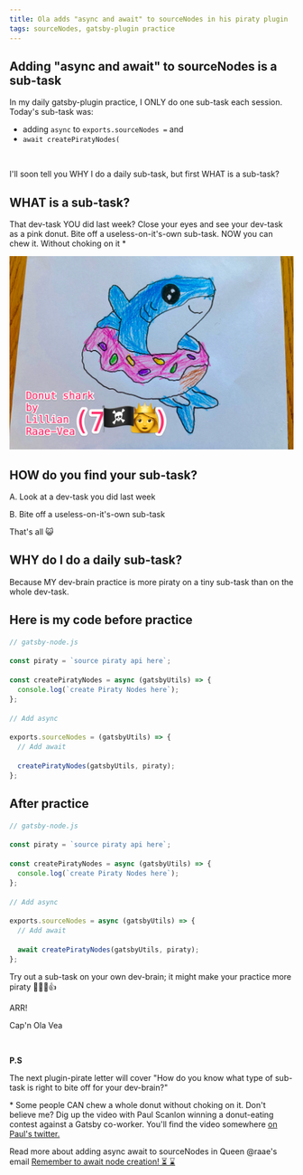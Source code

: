 ```yaml
---
title: Ola adds "async and await" to sourceNodes in his piraty plugin
tags: sourceNodes, gatsby-plugin practice
---
```


## Adding "async and await" to sourceNodes is a sub-task

In my daily gatsby-plugin practice, I ONLY do one sub-task each session. Today's sub-task was:

- adding `async` to `exports.sourceNodes =` and
- `await createPiratyNodes(`

&nbsp;

I'll soon tell you WHY I do a daily sub-task, but first WHAT is a sub-task?

## WHAT is a sub-task?

That dev-task YOU did last week? Close your eyes and see your dev-task as a pink donut. Bite off a useless-on-it's-own sub-task. NOW you can chew it. Without choking on it \*

![Donut_shark_by_Lillian_Raae-Vea](./Donut_shark_by_Lillian_Raae-Vea-pink.png)

## HOW do you find your sub-task?

A. Look at a dev-task you did last week

B. Bite off a useless-on-it's-own sub-task

That's all 😺

## WHY do I do a daily sub-task?

Because MY dev-brain practice is more piraty on a tiny sub-task than on the whole dev-task.

## Here is my code before practice

```js
// gatsby-node.js

const piraty = `source piraty api here`;

const createPiratyNodes = async (gatsbyUtils) => {
  console.log(`create Piraty Nodes here`);
};

// Add async

exports.sourceNodes = (gatsbyUtils) => {
  // Add await

  createPiratyNodes(gatsbyUtils, piraty);
};
```

## After practice

```js
// gatsby-node.js

const piraty = `source piraty api here`;

const createPiratyNodes = async (gatsbyUtils) => {
  console.log(`create Piraty Nodes here`);
};

// Add async

exports.sourceNodes = async (gatsbyUtils) => {
  // Add await

  await createPiratyNodes(gatsbyUtils, piraty);
};
```

Try out a sub-task on your own dev-brain; it might make your practice more piraty 🏴‍☠️😺👍

ARR!

Cap'n Ola Vea

&nbsp;

**P.S**

The next plugin-pirate letter will cover "How do you know what type of sub-task is right to bite off for your dev-brain?"

\* Some people CAN chew a whole donut without choking on it. Don't believe me? Dig up the video with Paul Scanlon winning a donut-eating contest against a Gatsby co-worker. You'll find the video somewhere [on Paul's twitter.](https://twitter.com/PaulieScanlon)

Read more about adding async await to sourceNodes in Queen @raae's email [Remember to await node creation! ⏳ ⌛️](/2022-05-25-await-node-creation/)

